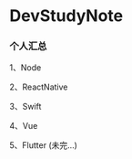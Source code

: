# DevStudyNote
    
### 个人汇总

   1、Node
   
   2、ReactNative
   
   3、Swift
   
   4、Vue
   
   5、Flutter (未完...)
    
    
